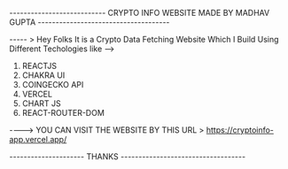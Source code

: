 ---------------------------   CRYPTO INFO WEBSITE MADE BY MADHAV GUPTA   -------------------------------------

 ----- > Hey Folks It is a Crypto Data Fetching Website Which I Build Using Different Techologies like --> 

1. REACTJS
2. CHAKRA UI
3. COINGECKO API
4. VERCEL
5. CHART JS
6. REACT-ROUTER-DOM
   


----> YOU CAN VISIT THE WEBSITE BY THIS URL >  https://cryptoinfo-app.vercel.app/

---------------------             THANKS         -----------------------------------
